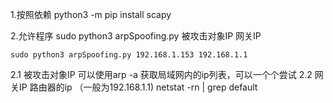 1.按照依赖
python3 -m pip install scapy

2.允许程序
sudo python3 arpSpoofing.py 被攻击对象IP 网关IP
```
sudo python3 arpSpoofing.py 192.168.1.153 192.168.1.1
```
2.1 被攻击对象IP
  可以使用arp -a 获取局域网内的ip列表，可以一个个尝试
2.2 网关IP
  路由器的ip （一般为192.168.1.1)
  netstat -rn | grep default
  
